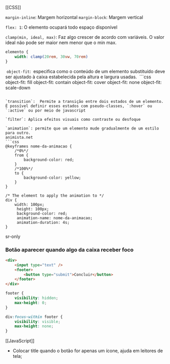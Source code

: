 [[CSS]]

`margin-inline`: Margem horizontal
`margin-block`: Margem vertical

`flex: 1`: O elemento ocupará todo espaço disponível 

`clamp(min, ideal, max)`: Faz algo crescer de acordo com variáveis. O valor ideal não pode ser maior nem menor que o min max.
```css
elemento {
	width: clamp(20rem, 30vw, 70rem)
}
```

 `object-fit`:  especifica como o conteúdo de um elemento substituído deve ser ajustado à caixa estabelecida pela altura e largura usadas.
 ```css
object-fit: fill
object-fit: contain
object-fit: cover
object-fit: none
object-fit: scale-down
```

`transition`:  Permite a transição entre dois estados de um elemento. É possível definir esses estados com pseudo-classes, `:hover` ou `:active` ou por meio de javascript

`filter`: Aplica efeitos visuais como contraste ou desfoque

`animation`: permite que um elemento mude gradualmente de um estilo para outro.
animista.net
```css
@keyframes nome-da-animacao {
	/*0%*/
	from {
		background-color: red;
	}
	/*100%*/  
	to {
		background-color: yellow;
	}
}  
  
/* The element to apply the animation to */  
div {  
	width: 100px;  
	 height: 100px;  
	 background-color: red;  
	 animation-name: nome-da-animacao;  
	 animation-duration: 4s;
}
```

sr-only
### Botão aparecer quando algo da caixa receber foco
```html
<div>
	<input type="text" />
	<footer>
		<button type="submit">Concluir</button>
	</footer>
</div>
```
```css
footer {
	visibility: hidden;
	max-height: 0;
}

div:focus-within footer {
	visibility: visible;
	max-height: none;
}
```

[[JavaScript]]

- Colocar title quando o botão for apenas um ícone, ajuda em leitores de tela;